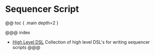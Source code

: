 # Sequencer Script

@@ toc { .main depth=2 }

@@@ index
* [High Level DSL](dsl/dsl.md) Collection of high level DSL's for writing sequencer scripts
@@@
